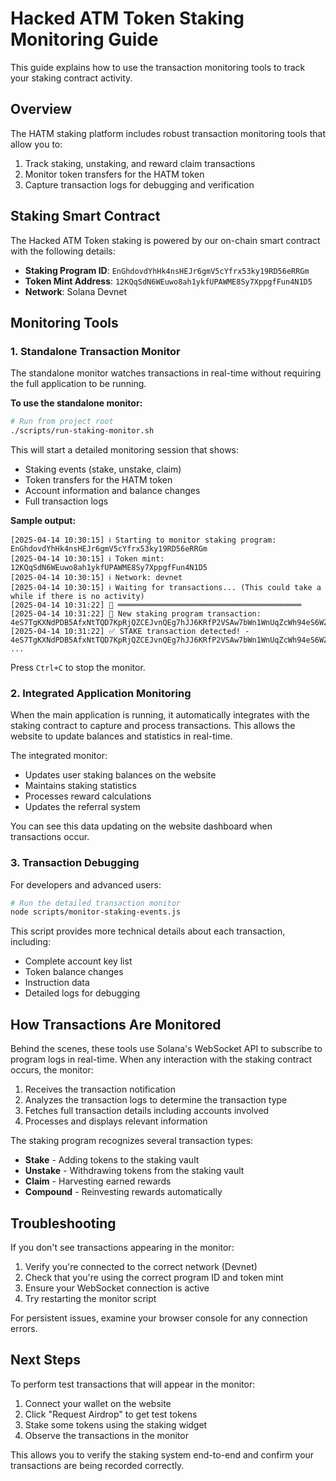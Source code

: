 # Hacked ATM Token Staking Monitoring Guide

This guide explains how to use the transaction monitoring tools to track your staking contract activity.

## Overview

The HATM staking platform includes robust transaction monitoring tools that allow you to:

1. Track staking, unstaking, and reward claim transactions
2. Monitor token transfers for the HATM token
3. Capture transaction logs for debugging and verification

## Staking Smart Contract

The Hacked ATM Token staking is powered by our on-chain smart contract with the following details:

- **Staking Program ID**: `EnGhdovdYhHk4nsHEJr6gmV5cYfrx53ky19RD56eRRGm`
- **Token Mint Address**: `12KQqSdN6WEuwo8ah1ykfUPAWME8Sy7XppgfFun4N1D5`
- **Network**: Solana Devnet

## Monitoring Tools

### 1. Standalone Transaction Monitor

The standalone monitor watches transactions in real-time without requiring the full application to be running.

**To use the standalone monitor:**

```bash
# Run from project root
./scripts/run-staking-monitor.sh
```

This will start a detailed monitoring session that shows:
- Staking events (stake, unstake, claim)
- Token transfers for the HATM token
- Account information and balance changes
- Full transaction logs

**Sample output:**

```
[2025-04-14 10:30:15] ℹ️ Starting to monitor staking program: EnGhdovdYhHk4nsHEJr6gmV5cYfrx53ky19RD56eRRGm
[2025-04-14 10:30:15] ℹ️ Token mint: 12KQqSdN6WEuwo8ah1ykfUPAWME8Sy7XppgfFun4N1D5
[2025-04-14 10:30:15] ℹ️ Network: devnet
[2025-04-14 10:30:15] ℹ️ Waiting for transactions... (This could take a while if there is no activity)
[2025-04-14 10:31:22] 🔔 ═════════════════════════════════════════
[2025-04-14 10:31:22] 🔔 New staking program transaction: 4eS7TgKXNdPDB5AfxNtTQD7KpRjQZCEJvnQEg7hJJ6KRfP2VSAw7bWn1WnUqZcWh94eS6WZQDnL8f4UgUG2Y2GVZ
[2025-04-14 10:31:22] ✅ STAKE transaction detected! - 4eS7TgKXNdPDB5AfxNtTQD7KpRjQZCEJvnQEg7hJJ6KRfP2VSAw7bWn1WnUqZcWh94eS6WZQDnL8f4UgUG2Y2GVZ
...
```

Press `Ctrl+C` to stop the monitor.

### 2. Integrated Application Monitoring

When the main application is running, it automatically integrates with the staking contract to capture and process transactions. This allows the website to update balances and statistics in real-time.

The integrated monitor:
- Updates user staking balances on the website
- Maintains staking statistics
- Processes reward calculations
- Updates the referral system

You can see this data updating on the website dashboard when transactions occur.

### 3. Transaction Debugging

For developers and advanced users:

```bash
# Run the detailed transaction monitor
node scripts/monitor-staking-events.js
```

This script provides more technical details about each transaction, including:
- Complete account key list
- Token balance changes
- Instruction data
- Detailed logs for debugging

## How Transactions Are Monitored

Behind the scenes, these tools use Solana's WebSocket API to subscribe to program logs in real-time. When any interaction with the staking contract occurs, the monitor:

1. Receives the transaction notification
2. Analyzes the transaction logs to determine the transaction type
3. Fetches full transaction details including accounts involved
4. Processes and displays relevant information

The staking program recognizes several transaction types:
- **Stake** - Adding tokens to the staking vault
- **Unstake** - Withdrawing tokens from the staking vault
- **Claim** - Harvesting earned rewards
- **Compound** - Reinvesting rewards automatically

## Troubleshooting

If you don't see transactions appearing in the monitor:

1. Verify you're connected to the correct network (Devnet)
2. Check that you're using the correct program ID and token mint
3. Ensure your WebSocket connection is active
4. Try restarting the monitor script

For persistent issues, examine your browser console for any connection errors.

## Next Steps

To perform test transactions that will appear in the monitor:

1. Connect your wallet on the website
2. Click "Request Airdrop" to get test tokens
3. Stake some tokens using the staking widget
4. Observe the transactions in the monitor

This allows you to verify the staking system end-to-end and confirm your transactions are being recorded correctly.